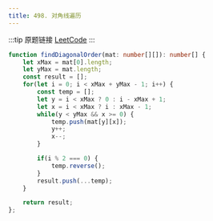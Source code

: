 ```yaml
---
title: 498. 对角线遍历
---
```

:::tip 原题链接
[LeetCode](https://leetcode-cn.com/problems/diagonal-traverse/)
:::


```typescript
function findDiagonalOrder(mat: number[][]): number[] {
    let xMax = mat[0].length;
    let yMax = mat.length;
    const result = [];
    for(let i = 0; i < xMax + yMax - 1; i++) {
        const temp = [];
        let y = i < xMax ? 0 : i - xMax + 1;
        let x = i < xMax ? i : xMax - 1;
        while(y < yMax && x >= 0) {
            temp.push(mat[y][x]);
            y++;
            x--;
        }

        if(i % 2 === 0) {
            temp.reverse();
        }
        result.push(...temp);
    }

    return result;
};
```
